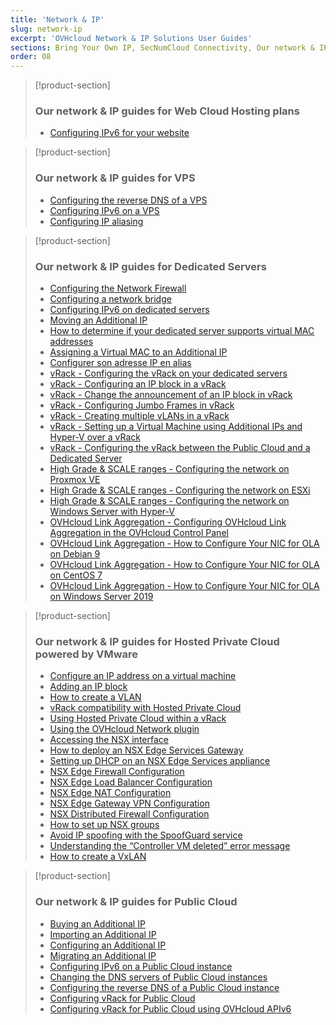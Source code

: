 ```yaml
---
title: 'Network & IP'
slug: network-ip
excerpt: 'OVHcloud Network & IP Solutions User Guides'
sections: Bring Your Own IP, SecNumCloud Connectivity, Our network & IP guides for Web Cloud Hosting plans, Our network & IP guides for VPS, Our network & IP guides for Dedicated Servers, Our network & IP guides for Hosted Private Cloud powered by VMware, Our network & IP guides for Hosted Private Cloud powered by Nutanix, Our network & IP guides for Public Cloud
order: 08
---
```


> [!product-section]
>
> ### Our network & IP guides for Web Cloud Hosting plans
>
> - [Configuring IPv6 for your website](https://docs.ovh.com/asia/en/hosting/configure-ipv6-for-your-website/)
>

> [!product-section]
>
> ### Our network & IP guides for VPS
>
> - [Configuring the reverse DNS of a VPS](https://docs.ovh.com/asia/en/vps/configure-reverse-dns-vps/)
> - [Configuring IPv6 on a VPS](https://docs.ovh.com/asia/en/vps/configuring-ipv6/)
> - [Configuring IP aliasing](https://docs.ovh.com/asia/en/vps/network-ipaliasing-vps/)
>

> [!product-section]
>
> ### Our network & IP guides for Dedicated Servers
>
> - [Configuring the Network Firewall](https://docs.ovh.com/asia/en/dedicated/firewall-network/)
> - [Configuring a network bridge](https://docs.ovh.com/asia/en/dedicated/network-bridging/)
> - [Configuring IPv6 on dedicated servers](https://docs.ovh.com/asia/en/dedicated/network-ipv6/)
> - [Moving an Additional IP](https://docs.ovh.com/asia/en/dedicated/ip-fo-move/)
> - [How to determine if your dedicated server supports virtual MAC addresses](https://docs.ovh.com/asia/en/dedicated/network-support-virtual-mac/)
> - [Assigning a Virtual MAC to an Additional IP](https://docs.ovh.com/asia/en/dedicated/network-virtual-mac/)
> - [Configurer son adresse IP en alias](https://docs.ovh.com/fr/dedicated/network-ipaliasing/)
> - [vRack - Configuring the vRack on your dedicated servers](https://docs.ovh.com/asia/en/dedicated/configuring-vrack-on-dedicated-servers/)
> - [vRack - Configuring an IP block in a vRack](https://docs.ovh.com/asia/en/dedicated/ip-block-vrack/)
> - [vRack - Change the announcement of an IP block in vRack](https://docs.ovh.com/asia/en/dedicated/change-anouncement-ip-block-vrack/)
> - [vRack - Configuring Jumbo Frames in vRack](https://docs.ovh.com/asia/en/dedicated/network-jumbo/)
> - [vRack - Creating multiple vLANs in a vRack](https://docs.ovh.com/asia/en/dedicated/multiple-vlans/)
> - [vRack - Setting up a Virtual Machine using Additional IPs and Hyper-V over a vRack](https://docs.ovh.com/asia/en/dedicated/foip-vrack-hyperv/)
> - [vRack - Configuring the vRack between the Public Cloud and a Dedicated Server](https://docs.ovh.com/asia/en/dedicated/vrack-pci-ds/)
> - [High Grade & SCALE ranges - Configuring the network on Proxmox VE](https://docs.ovh.com/asia/en/dedicated/proxmox-network-hg-scale/)
> - [High Grade & SCALE ranges - Configuring the network on ESXi](https://docs.ovh.com/asia/en/dedicated/esxi-network-hg-scale/)
> - [High Grade & SCALE ranges - Configuring the network on Windows Server with Hyper-V](https://docs.ovh.com/asia/en/dedicated/hyperv-network-hg-scale/)
> - [OVHcloud Link Aggregation - Configuring OVHcloud Link Aggregation in the OVHcloud Control Panel](https://docs.ovh.com/asia/en/dedicated/ola-manager/)
> - [OVHcloud Link Aggregation - How to Configure Your NIC for OLA on Debian 9](https://docs.ovh.com/asia/en/dedicated/ola-debian9/)
> - [OVHcloud Link Aggregation - How to Configure Your NIC for OLA on CentOS 7](https://docs.ovh.com/asia/en/dedicated/ola-centos7/)
> - [OVHcloud Link Aggregation - How to Configure Your NIC for OLA on Windows Server 2019](https://docs.ovh.com/asia/en/dedicated/ola-w2k19/)
>

> [!product-section]
>
> ### Our network & IP guides for Hosted Private Cloud powered by VMware
>
> - [Configure an IP address on a virtual machine](https://docs.ovh.com/asia/en/private-cloud/configure-ip-on-virtual-machine/)
> - [Adding an IP block](https://docs.ovh.com/asia/en/private-cloud/add-ip-block/)
> - [How to create a VLAN](https://docs.ovh.com/asia/en/private-cloud/creation-vlan/)
> - [vRack compatibility with Hosted Private Cloud](https://docs.ovh.com/asia/en/private-cloud/vrack-compatibility-hosted-private-cloud/)
> - [Using Hosted Private Cloud within a vRack](https://docs.ovh.com/asia/en/private-cloud/using-private-cloud-with-vrack/)
> - [Using the OVHcloud Network plugin](https://docs.ovh.com/asia/en/private-cloud/plugin-ovh-network/)
> - [Accessing the NSX interface](https://docs.ovh.com/asia/en/private-cloud/accessing-NSX-interface/)
> - [How to deploy an NSX Edge Services Gateway](https://docs.ovh.com/asia/en/private-cloud/how-to-deploy-an-nsx-edge-gateway/)
> - [Setting up DHCP on an NSX Edge Services appliance](https://docs.ovh.com/asia/en/private-cloud/setup-dhcp-nsx-edge/)
> - [NSX Edge Firewall Configuration](https://docs.ovh.com/asia/en/private-cloud/nsx-edge-firewall-configuration/)
> - [NSX Edge Load Balancer Configuration ](https://docs.ovh.com/asia/en/private-cloud/nsx-edge-load-balancer-configuration/)
> - [NSX Edge NAT Configuration](https://docs.ovh.com/asia/en/private-cloud/nsx-edge-nat-configuration/)
> - [NSX Edge Gateway VPN Configuration](https://docs.ovh.com/asia/en/private-cloud/nsx-edge-gateway-vpn-configuration/)
> - [NSX Distributed Firewall Configuration](https://docs.ovh.com/asia/en/private-cloud/nsx-distributed-firewall-configuration/)
> - [How to set up NSX groups](https://docs.ovh.com/asia/en/private-cloud/setup-nsx-groups/)
> - [Avoid IP spoofing with the SpoofGuard service](https://docs.ovh.com/asia/en/private-cloud/spoofguard/)
> - [Understanding the “Controller VM deleted” error message](https://docs.ovh.com/asia/en/private-cloud/error-controller-nsx/)
> - [How to create a VxLAN](https://docs.ovh.com/asia/en/private-cloud/nsx-creation-vxlan/)

> [!product-section]
>
> ### Our network & IP guides for Public Cloud
>
> - [Buying an Additional IP](https://docs.ovh.com/asia/en/public-cloud/buy-a-failover-ip/)
> - [Importing an Additional IP](https://docs.ovh.com/asia/en/public-cloud/import_a_failover_ip/)
> - [Configuring an Additional IP](https://docs.ovh.com/asia/en/public-cloud/configure_a_failover_ip/)
> - [Migrating an Additional IP](https://docs.ovh.com/asia/en/public-cloud/migrating_a_failover_ip/)
> - [Configuring IPv6 on a Public Cloud instance](https://docs.ovh.com/asia/en/public-cloud/configuring-ipv6/)
> - [Changing the DNS servers of Public Cloud instances](https://docs.ovh.com/asia/en/public-cloud/change-instance-dns-servers/)
> - [Configuring the reverse DNS of a Public Cloud instance](https://docs.ovh.com/asia/en/public-cloud/configure-reverse-dns-instance/)
> - [Configuring vRack for Public Cloud](https://docs.ovh.com/asia/en/public-cloud/public-cloud-vrack/)
> - [Configuring vRack for Public Cloud using OVHcloud APIv6](https://docs.ovh.com/asia/en/public-cloud/public-cloud-vrack-apiv6/)
>
